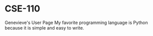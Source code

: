 # CSE-110
Genevieve's User Page
My favorite programming language is Python because it is simple and easy to write.